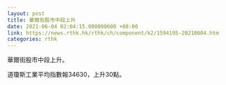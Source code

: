 ```yaml
---
layout: post
title: 華爾街股市中段上升
date: 2021-06-04 02:04:15.000000000 +08:00
link: https://news.rthk.hk/rthk/ch/component/k2/1594195-20210604.htm
categories: rthk
---
```


華爾街股市中段上升。

道瓊斯工業平均指數報34630，上升30點。
